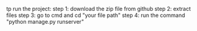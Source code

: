 tp run the project:
step 1: download the zip file from github
step 2: extract files
step 3:  go to cmd and cd "your file path"
step 4: run the command "python manage.py runserver"

